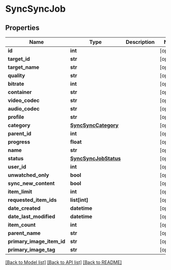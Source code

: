 # SyncSyncJob

## Properties
Name | Type | Description | Notes
------------ | ------------- | ------------- | -------------
**id** | **int** |  | [optional] 
**target_id** | **str** |  | [optional] 
**target_name** | **str** |  | [optional] 
**quality** | **str** |  | [optional] 
**bitrate** | **int** |  | [optional] 
**container** | **str** |  | [optional] 
**video_codec** | **str** |  | [optional] 
**audio_codec** | **str** |  | [optional] 
**profile** | **str** |  | [optional] 
**category** | [**SyncSyncCategory**](SyncSyncCategory.md) |  | [optional] 
**parent_id** | **int** |  | [optional] 
**progress** | **float** |  | [optional] 
**name** | **str** |  | [optional] 
**status** | [**SyncSyncJobStatus**](SyncSyncJobStatus.md) |  | [optional] 
**user_id** | **int** |  | [optional] 
**unwatched_only** | **bool** |  | [optional] 
**sync_new_content** | **bool** |  | [optional] 
**item_limit** | **int** |  | [optional] 
**requested_item_ids** | **list[int]** |  | [optional] 
**date_created** | **datetime** |  | [optional] 
**date_last_modified** | **datetime** |  | [optional] 
**item_count** | **int** |  | [optional] 
**parent_name** | **str** |  | [optional] 
**primary_image_item_id** | **str** |  | [optional] 
**primary_image_tag** | **str** |  | [optional] 

[[Back to Model list]](../README.md#documentation-for-models) [[Back to API list]](../README.md#documentation-for-api-endpoints) [[Back to README]](../README.md)

